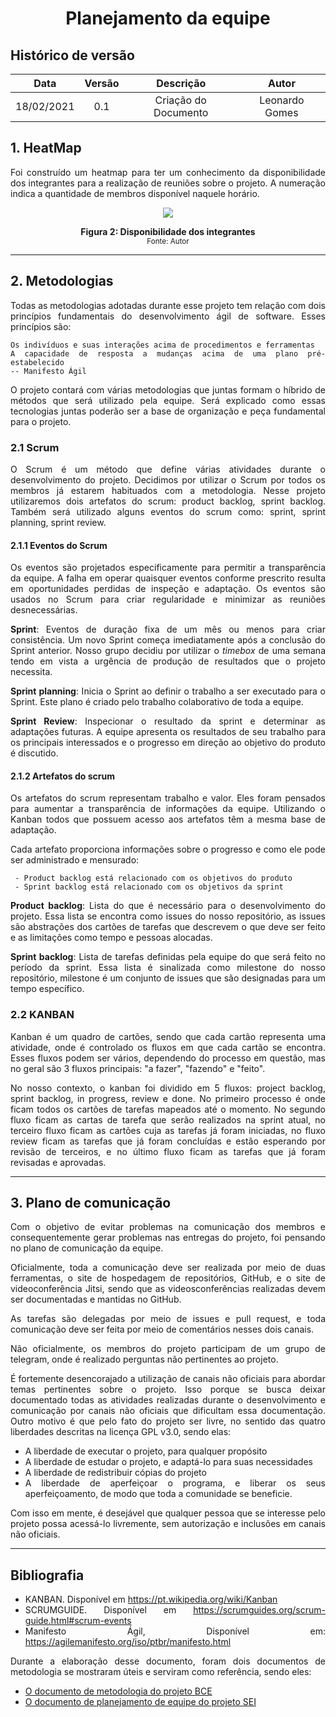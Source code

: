 # <center> Planejamento da equipe
## Histórico de versão

| Data | Versão | Descrição | Autor|
| :-: | :-: | :-: | :-: |
| 18/02/2021 | 0.1 | Criação do Documento | Leonardo Gomes |

<div align="justify">

## 1. HeatMap

Foi construído um heatmap para ter um conhecimento da disponibilidade dos integrantes para a realização de reuniões sobre o projeto. A numeração indica a quantidade de membros disponível naquele horário.

<p align='center'>
    <img src='assets/images/heatmap.png'>
    <figcaption align='center'>
        <b>Figura 2: Disponibilidade dos integrantes</b>
        <br>
        <small>Fonte: Autor</small>
    </figcaption>
</p>

---

## 2. Metodologias

Todas as metodologias adotadas durante esse projeto tem relação com dois princípios fundamentais do desenvolvimento ágil de software. Esses princípios são:

```
Os indivíduos e suas interações acima de procedimentos e ferramentas
A capacidade de resposta a mudanças acima de uma plano pré-estabelecido
-- Manifesto Ágil
```

O projeto contará com várias metodologias que juntas formam o híbrido de métodos que será utilizado pela equipe. Será explicado como essas tecnologias juntas poderão ser a base de organização e peça fundamental para o projeto.

### 2.1 Scrum

O Scrum é um método que define várias atividades durante o desenvolvimento do projeto. Decidimos por utilizar o Scrum por todos os membros já estarem habituados com a metodologia. Nesse projeto utilizaremos dois artefatos do scrum: product backlog, sprint backlog. Também será utilizado alguns eventos do scrum como: sprint, sprint planning, sprint review.

#### 2.1.1 Eventos do Scrum

Os eventos são projetados especificamente para permitir a transparência da equipe. A falha em operar quaisquer eventos conforme prescrito resulta em oportunidades perdidas de inspeção e adaptação. Os eventos são usados no Scrum para criar regularidade e minimizar as reuniões desnecessárias.

**Sprint**: Eventos de duração fixa de um mês ou menos para criar consistência. Um novo Sprint começa imediatamente após a conclusão do Sprint anterior. Nosso grupo decidiu por utilizar o _timebox_ de uma semana tendo em vista a urgência de produção de resultados que o projeto necessita.

**Sprint planning**: Inicia o Sprint ao definir o trabalho a ser executado para o Sprint. Este plano é criado pelo trabalho colaborativo de toda a equipe.

**Sprint Review**: Inspecionar o resultado da sprint e determinar as adaptações futuras. A equipe apresenta os resultados de seu trabalho para os principais interessados e o progresso em direção ao objetivo do produto é discutido.

#### 2.1.2 Artefatos do scrum

Os artefatos do scrum representam trabalho e valor. Eles foram pensados para aumentar a transparência de informações da equipe. Utilizando o Kanban todos que possuem acesso aos artefatos têm a mesma base de adaptação.

Cada artefato proporciona informações sobre o progresso e como ele pode ser administrado e mensurado:

```
 - Product backlog está relacionado com os objetivos do produto
 - Sprint backlog está relacionado com os objetivos da sprint

```
**Product backlog**: Lista do que é necessário para o desenvolvimento do projeto. Essa lista se encontra como issues do nosso repositório, as issues são abstrações dos cartões de tarefas que descrevem o que deve ser feito e as limitações como tempo e pessoas alocadas.

**Sprint backlog**: Lista de tarefas definidas pela equipe do que será feito no período da sprint. Essa lista é sinalizada como milestone do nosso repositório, milestone é um conjunto de issues que são designadas para um tempo específico.

### 2.2 KANBAN

Kanban é um quadro de cartões, sendo que cada cartão representa uma atividade, onde é controlado os fluxos em que cada cartão se encontra. Esses fluxos podem ser vários, dependendo do processo em questão, mas no geral são 3 fluxos principais: "a fazer", "fazendo" e "feito".

No nosso contexto, o kanban foi dividido em 5 fluxos: project backlog, sprint backlog, in progress, review e done. No primeiro processo é onde ficam todos os cartões de tarefas mapeados até o momento. No segundo fluxo ficam as cartas de tarefa que serão realizados na sprint atual, no terceiro fluxo ficam as cartões cuja as tarefas já foram iniciadas, no fluxo review ficam as tarefas que já foram concluídas e estão esperando por revisão de terceiros, e no último fluxo ficam as tarefas que já foram revisadas e aprovadas.

---
## 3. Plano de comunicação

Com o objetivo de evitar problemas na comunicação dos membros e consequentemente gerar problemas nas entregas do projeto, foi pensando no plano de comunicação da equipe.

Oficialmente, toda a comunicação deve ser realizada por meio de duas ferramentas, o site de hospedagem de repositórios, GitHub, e o site de videoconferência Jitsi, sendo que as videosconferências realizadas devem ser documentadas e mantidas no GitHub.

As tarefas são delegadas por meio de issues e pull request, e toda comunicação deve ser feita por meio de comentários nesses dois canais.

Não oficialmente, os membros do projeto participam de um grupo de telegram, onde é realizado perguntas não pertinentes ao projeto.

É fortemente desencorajado a utilização de canais não oficiais para abordar temas pertinentes sobre o projeto. Isso porque se busca deixar documentado todas as atividades realizadas durante o desenvolvimento e comunicação por canais não oficiais que dificultam essa documentação. Outro motivo é que pelo fato do projeto ser livre, no sentido das quatro liberdades descritas na licença GPL v3.0, sendo elas:

- A liberdade de executar o projeto, para qualquer propósito
- A liberdade de estudar o projeto, e adaptá-lo para suas necessidades
- A liberdade de redistribuir cópias do projeto
- A liberdade de aperfeiçoar o programa, e liberar os seus aperfeiçoamento, de modo que toda a comunidade se beneficie.

Com isso em mente, é desejável que qualquer pessoa que se interesse pelo projeto possa acessá-lo livremente, sem autorização e inclusões em canais não oficiais.

---

## Bibliografia

- KANBAN. Disponível em https://pt.wikipedia.org/wiki/Kanban
- SCRUMGUIDE. Disponível em https://scrumguides.org/scrum-guide.html#scrum-events
- Manifesto Ágil, Disponível em: https://agilemanifesto.org/iso/ptbr/manifesto.html

Durante a elaboração desse documento, foram dois documentos de metodologia se mostraram úteis e serviram como referência, sendo eles:

- [O documento de metodologia do projeto BCE](https://interacao-humano-computador.github.io/2020.1-BCE/#/pages/ponto_de_controle_1/metodologia_do_projeto)
- [O documento de planejamento de equipe do projeto SEI](https://interacao-humano-computador.github.io/2020.1-SEI/#/./planning/team_planning)